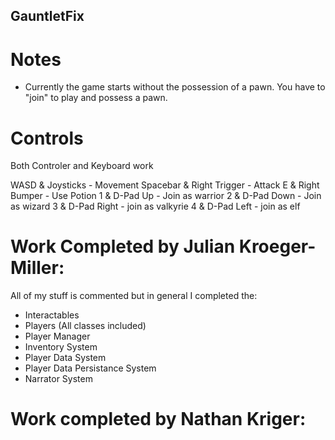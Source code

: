 ## GauntletFix

# Notes

* Currently the game starts without the possession of a pawn. You have to "join" to play and possess a pawn.

# Controls

Both Controler and Keyboard work

WASD & Joysticks - Movement
Spacebar & Right Trigger - Attack
E & Right Bumper - Use Potion
1 & D-Pad Up - Join as warrior
2 & D-Pad Down - Join as wizard
3 & D-Pad Right - join as valkyrie
4 & D-Pad Left - join as elf

# Work Completed by Julian Kroeger-Miller:

All of my stuff is commented but in general I completed the:

* Interactables
* Players (All classes included)
* Player Manager
* Inventory System
* Player Data System
* Player Data Persistance System
* Narrator System

# Work completed by Nathan Kriger:

